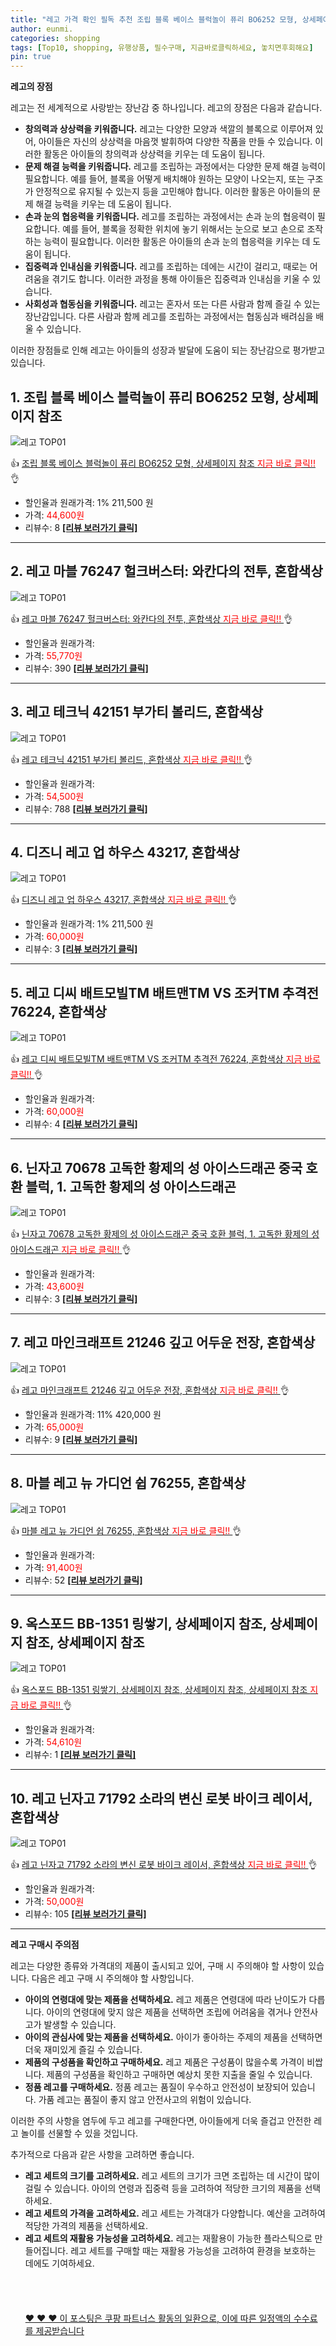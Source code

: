 ```yaml
---
title: "레고 가격 확인 필독 추천 조립 블록 베이스 블럭놀이 퓨리 BO6252 모형, 상세페이지 참조 비교 장점 구매가이드"
author: eunmi.
categories: shopping
tags: [Top10, shopping, 유행상품, 필수구매, 지금바로클릭하세요, 놓치면후회해요]
pin: true
---
```

**레고의 장점**

레고는 전 세계적으로 사랑받는 장난감 중 하나입니다. 레고의 장점은 다음과 같습니다.

* **창의력과 상상력을 키워줍니다.** 레고는 다양한 모양과 색깔의 블록으로 이루어져 있어, 아이들은 자신의 상상력을 마음껏 발휘하여 다양한 작품을 만들 수 있습니다. 이러한 활동은 아이들의 창의력과 상상력을 키우는 데 도움이 됩니다.
* **문제 해결 능력을 키워줍니다.** 레고를 조립하는 과정에서는 다양한 문제 해결 능력이 필요합니다. 예를 들어, 블록을 어떻게 배치해야 원하는 모양이 나오는지, 또는 구조가 안정적으로 유지될 수 있는지 등을 고민해야 합니다. 이러한 활동은 아이들의 문제 해결 능력을 키우는 데 도움이 됩니다.
* **손과 눈의 협응력을 키워줍니다.** 레고를 조립하는 과정에서는 손과 눈의 협응력이 필요합니다. 예를 들어, 블록을 정확한 위치에 놓기 위해서는 눈으로 보고 손으로 조작하는 능력이 필요합니다. 이러한 활동은 아이들의 손과 눈의 협응력을 키우는 데 도움이 됩니다.
* **집중력과 인내심을 키워줍니다.** 레고를 조립하는 데에는 시간이 걸리고, 때로는 어려움을 겪기도 합니다. 이러한 과정을 통해 아이들은 집중력과 인내심을 키울 수 있습니다.
* **사회성과 협동심을 키워줍니다.** 레고는 혼자서 또는 다른 사람과 함께 즐길 수 있는 장난감입니다. 다른 사람과 함께 레고를 조립하는 과정에서는 협동심과 배려심을 배울 수 있습니다.

이러한 장점들로 인해 레고는 아이들의 성장과 발달에 도움이 되는 장난감으로 평가받고 있습니다.

   

## 1. 조립 블록 베이스 블럭놀이 퓨리 BO6252 모형, 상세페이지 참조

![레고 TOP01](https://thumbnail6.coupangcdn.com/thumbnails/remote/230x230ex/image/vendor_inventory/c645/bef5d044261292f2b79cb5f2d82b78aae8c90033240af6ee067709ef2a5d.png)


👍 [조립 블록 베이스 블럭놀이 퓨리 BO6252 모형, 상세페이지 참조 <font color=red> 지금 바로 클릭!! </font> ](https://link.coupang.com/re/AFFSDP?lptag=AF3617701&subid=GithubCoopas&pageKey=7140807125&traceid=V0-153&itemId=17927535871&vendorItemId=87002589764) 👌 


- 할인율과 원래가격: 1%  211,500   원
- 가격: <span style='color:red'>44,600원</span>
- 리뷰수: 8  [**[리뷰 보러가기 클릭]**](https://link.coupang.com/re/AFFSDP?lptag=AF3617701&subid=GithubCoopas&pageKey=7140807125&traceid=V0-153&itemId=17927535871&vendorItemId=87002589764)

---


   

## 2. 레고 마블 76247 헐크버스터: 와칸다의 전투, 혼합색상

![레고 TOP01](https://thumbnail10.coupangcdn.com/thumbnails/remote/230x230ex/image/retail/images/2022/12/15/13/0/4768ca08-202f-498c-863a-e890859ec86a.png)


👍 [레고 마블 76247 헐크버스터: 와칸다의 전투, 혼합색상 <font color=red> 지금 바로 클릭!! </font> ](https://link.coupang.com/re/AFFSDP?lptag=AF3617701&subid=GithubCoopas&pageKey=6997055770&traceid=V0-153&itemId=17145508673&vendorItemId=84318279372) 👌 


- 할인율과 원래가격: 
- 가격: <span style='color:red'>55,770원</span>
- 리뷰수: 390  [**[리뷰 보러가기 클릭]**](https://link.coupang.com/re/AFFSDP?lptag=AF3617701&subid=GithubCoopas&pageKey=6997055770&traceid=V0-153&itemId=17145508673&vendorItemId=84318279372)

---


   

## 3. 레고 테크닉 42151 부가티 볼리드, 혼합색상

![레고 TOP01](https://thumbnail8.coupangcdn.com/thumbnails/remote/230x230ex/image/retail/images/2022/12/15/13/8/6fbb2c6d-9d2c-4a63-89fc-11dbc56787cb.png)


👍 [레고 테크닉 42151 부가티 볼리드, 혼합색상 <font color=red> 지금 바로 클릭!! </font> ](https://link.coupang.com/re/AFFSDP?lptag=AF3617701&subid=GithubCoopas&pageKey=6997057707&traceid=V0-153&itemId=17145516291&vendorItemId=84318286708) 👌 


- 할인율과 원래가격: 
- 가격: <span style='color:red'>54,500원</span>
- 리뷰수: 788  [**[리뷰 보러가기 클릭]**](https://link.coupang.com/re/AFFSDP?lptag=AF3617701&subid=GithubCoopas&pageKey=6997057707&traceid=V0-153&itemId=17145516291&vendorItemId=84318286708)

---


   

## 4. 디즈니 레고 업 하우스 43217, 혼합색상

![레고 TOP01](https://thumbnail7.coupangcdn.com/thumbnails/remote/230x230ex/image/retail/images/2023/03/16/11/0/a6a700b7-1352-4bb1-bff1-ff413a308460.png)


👍 [디즈니 레고 업 하우스 43217, 혼합색상 <font color=red> 지금 바로 클릭!! </font> ](https://link.coupang.com/re/AFFSDP?lptag=AF3617701&subid=GithubCoopas&pageKey=7209573049&traceid=V0-153&itemId=18241530683&vendorItemId=85388467653) 👌 


- 할인율과 원래가격: 1%  211,500   원
- 가격: <span style='color:red'>60,000원</span>
- 리뷰수: 3  [**[리뷰 보러가기 클릭]**](https://link.coupang.com/re/AFFSDP?lptag=AF3617701&subid=GithubCoopas&pageKey=7209573049&traceid=V0-153&itemId=18241530683&vendorItemId=85388467653)

---


   

## 5. 레고 디씨 배트모빌TM 배트맨TM VS 조커TM 추격전 76224, 혼합색상

![레고 TOP01](https://thumbnail8.coupangcdn.com/thumbnails/remote/230x230ex/image/retail/images/5308327051636777-c7b52aab-38dd-4e88-85fc-b5f5ff8e4c12.png)


👍 [레고 디씨 배트모빌TM 배트맨TM VS 조커TM 추격전 76224, 혼합색상 <font color=red> 지금 바로 클릭!! </font> ](https://link.coupang.com/re/AFFSDP?lptag=AF3617701&subid=GithubCoopas&pageKey=7471370300&traceid=V0-153&itemId=19496163735&vendorItemId=86605727941) 👌 


- 할인율과 원래가격: 
- 가격: <span style='color:red'>60,000원</span>
- 리뷰수: 4  [**[리뷰 보러가기 클릭]**](https://link.coupang.com/re/AFFSDP?lptag=AF3617701&subid=GithubCoopas&pageKey=7471370300&traceid=V0-153&itemId=19496163735&vendorItemId=86605727941)

---


   

## 6. 닌자고 70678 고독한 황제의 성 아이스드래곤 중국 호환 블럭, 1. 고독한 황제의 성 아이스드래곤

![레고 TOP01](https://thumbnail8.coupangcdn.com/thumbnails/remote/230x230ex/image/vendor_inventory/51ab/e07675a4f35f4222ba999f8ca85845effe9bc07b8d26225237c46afe1991.jpg)


👍 [닌자고 70678 고독한 황제의 성 아이스드래곤 중국 호환 블럭, 1. 고독한 황제의 성 아이스드래곤 <font color=red> 지금 바로 클릭!! </font> ](https://link.coupang.com/re/AFFSDP?lptag=AF3617701&subid=GithubCoopas&pageKey=7670694588&traceid=V0-153&itemId=20461606729&vendorItemId=87541264491) 👌 


- 할인율과 원래가격: 
- 가격: <span style='color:red'>43,600원</span>
- 리뷰수: 3  [**[리뷰 보러가기 클릭]**](https://link.coupang.com/re/AFFSDP?lptag=AF3617701&subid=GithubCoopas&pageKey=7670694588&traceid=V0-153&itemId=20461606729&vendorItemId=87541264491)

---


   

## 7. 레고 마인크래프트 21246 깊고 어두운 전장, 혼합색상

![레고 TOP01](https://thumbnail8.coupangcdn.com/thumbnails/remote/230x230ex/image/retail/images/2022/12/15/13/2/7ed379c0-bba4-47d7-a2bc-7d50d4d913bd.png)


👍 [레고 마인크래프트 21246 깊고 어두운 전장, 혼합색상 <font color=red> 지금 바로 클릭!! </font> ](https://link.coupang.com/re/AFFSDP?lptag=AF3617701&subid=GithubCoopas&pageKey=6997055307&traceid=V0-153&itemId=17145507257&vendorItemId=84318277779) 👌 


- 할인율과 원래가격: 11%  420,000   원
- 가격: <span style='color:red'>65,000원</span>
- 리뷰수: 9  [**[리뷰 보러가기 클릭]**](https://link.coupang.com/re/AFFSDP?lptag=AF3617701&subid=GithubCoopas&pageKey=6997055307&traceid=V0-153&itemId=17145507257&vendorItemId=84318277779)

---


   

## 8. 마블 레고 뉴 가디언 쉽 76255, 혼합색상

![레고 TOP01](https://thumbnail7.coupangcdn.com/thumbnails/remote/230x230ex/image/retail/images/2023/03/16/11/0/8a31135f-c648-4cc6-bbcd-301999dc0229.png)


👍 [마블 레고 뉴 가디언 쉽 76255, 혼합색상 <font color=red> 지금 바로 클릭!! </font> ](https://link.coupang.com/re/AFFSDP?lptag=AF3617701&subid=GithubCoopas&pageKey=7205076608&traceid=V0-153&itemId=18220217288&vendorItemId=85367952334) 👌 


- 할인율과 원래가격: 
- 가격: <span style='color:red'>91,400원</span>
- 리뷰수: 52  [**[리뷰 보러가기 클릭]**](https://link.coupang.com/re/AFFSDP?lptag=AF3617701&subid=GithubCoopas&pageKey=7205076608&traceid=V0-153&itemId=18220217288&vendorItemId=85367952334)

---


   

## 9. 옥스포드 BB-1351 링쌓기, 상세페이지 참조, 상세페이지 참조, 상세페이지 참조

![레고 TOP01](https://thumbnail6.coupangcdn.com/thumbnails/remote/230x230ex/image/vendor_inventory/2159/f09e8977417a4597746337488baa76d5bf2330b1215c2f9e1e8669fd4049.png)


👍 [옥스포드 BB-1351 링쌓기, 상세페이지 참조, 상세페이지 참조, 상세페이지 참조 <font color=red> 지금 바로 클릭!! </font> ](https://link.coupang.com/re/AFFSDP?lptag=AF3617701&subid=GithubCoopas&pageKey=7247045696&traceid=V0-153&itemId=18425928673&vendorItemId=87060760965) 👌 


- 할인율과 원래가격: 
- 가격: <span style='color:red'>54,610원</span>
- 리뷰수: 1  [**[리뷰 보러가기 클릭]**](https://link.coupang.com/re/AFFSDP?lptag=AF3617701&subid=GithubCoopas&pageKey=7247045696&traceid=V0-153&itemId=18425928673&vendorItemId=87060760965)

---


   

## 10. 레고 닌자고 71792 소라의 변신 로봇 바이크 레이서, 혼합색상

![레고 TOP01](https://thumbnail6.coupangcdn.com/thumbnails/remote/230x230ex/image/rs_quotation_api/qaqo8lzp/c389d78e74e04b70902d3a9d5d25870b.png)


👍 [레고 닌자고 71792 소라의 변신 로봇 바이크 레이서, 혼합색상 <font color=red> 지금 바로 클릭!! </font> ](https://link.coupang.com/re/AFFSDP?lptag=AF3617701&subid=GithubCoopas&pageKey=7328230472&traceid=V0-153&itemId=18808666913&vendorItemId=85939263879) 👌 


- 할인율과 원래가격: 
- 가격: <span style='color:red'>50,000원</span>
- 리뷰수: 105  [**[리뷰 보러가기 클릭]**](https://link.coupang.com/re/AFFSDP?lptag=AF3617701&subid=GithubCoopas&pageKey=7328230472&traceid=V0-153&itemId=18808666913&vendorItemId=85939263879)

---
**레고 구매시 주의점**

레고는 다양한 종류와 가격대의 제품이 출시되고 있어, 구매 시 주의해야 할 사항이 있습니다. 다음은 레고 구매 시 주의해야 할 사항입니다.

* **아이의 연령대에 맞는 제품을 선택하세요.** 레고 제품은 연령대에 따라 난이도가 다릅니다. 아이의 연령대에 맞지 않은 제품을 선택하면 조립에 어려움을 겪거나 안전사고가 발생할 수 있습니다.
* **아이의 관심사에 맞는 제품을 선택하세요.** 아이가 좋아하는 주제의 제품을 선택하면 더욱 재미있게 즐길 수 있습니다.
* **제품의 구성품을 확인하고 구매하세요.** 레고 제품은 구성품이 많을수록 가격이 비쌉니다. 제품의 구성품을 확인하고 구매하면 예상치 못한 지출을 줄일 수 있습니다.
* **정품 레고를 구매하세요.** 정품 레고는 품질이 우수하고 안전성이 보장되어 있습니다. 가품 레고는 품질이 좋지 않고 안전사고의 위험이 있습니다.

이러한 주의 사항을 염두에 두고 레고를 구매한다면, 아이들에게 더욱 즐겁고 안전한 레고 놀이를 선물할 수 있을 것입니다.

추가적으로 다음과 같은 사항을 고려하면 좋습니다.

* **레고 세트의 크기를 고려하세요.** 레고 세트의 크기가 크면 조립하는 데 시간이 많이 걸릴 수 있습니다. 아이의 연령과 집중력 등을 고려하여 적당한 크기의 제품을 선택하세요.
* **레고 세트의 가격을 고려하세요.** 레고 세트는 가격대가 다양합니다. 예산을 고려하여 적당한 가격의 제품을 선택하세요.
* **레고 세트의 재활용 가능성을 고려하세요.** 레고는 재활용이 가능한 플라스틱으로 만들어집니다. 레고 세트를 구매할 때는 재활용 가능성을 고려하여 환경을 보호하는 데에도 기여하세요.<br><br><br><br><br> [ ❤ ❤ ❤ 이 포스팅은 쿠팡 파트너스 활동의 일환으로, 이에 따른 일정액의 수수료를 제공받습니다](https://link.coupang.com/a/bcEFyh)